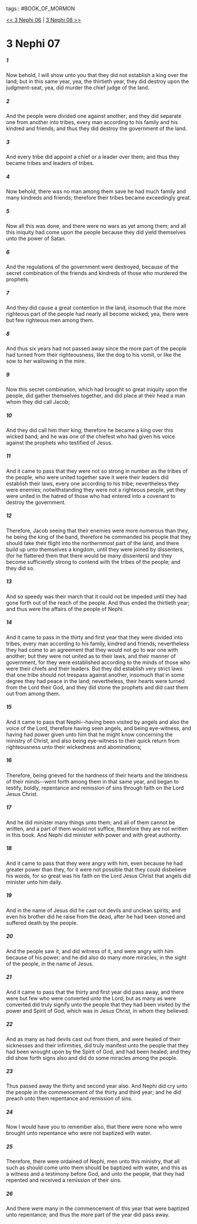 tags:: #BOOK_OF_MORMON

[<< 3 Nephi 06](BOOK_OF_MORMON/11_3_Nephi/3_Nephi_06.md) | [3 Nephi 08 >>](BOOK_OF_MORMON/11_3_Nephi/3_Nephi_08.md)

# 3 Nephi 07

##### 1

Now behold, I will show unto you that they did not establish a king over the land; but in this same year, yea, the thirtieth year, they did destroy upon the judgment-seat, yea, did murder the chief judge of the land.

##### 2

And the people were divided one against another; and they did separate one from another into tribes, every man according to his family and his kindred and friends; and thus they did destroy the government of the land.

##### 3

And every tribe did appoint a chief or a leader over them; and thus they became tribes and leaders of tribes.

##### 4

Now behold, there was no man among them save he had much family and many kindreds and friends; therefore their tribes became exceedingly great.

##### 5

Now all this was done, and there were no wars as yet among them; and all this iniquity had come upon the people because they did yield themselves unto the power of Satan.

##### 6

And the regulations of the government were destroyed, because of the secret combination of the friends and kindreds of those who murdered the prophets.

##### 7

And they did cause a great contention in the land, insomuch that the more righteous part of the people had nearly all become wicked; yea, there were but few righteous men among them.

##### 8

And thus six years had not passed away since the more part of the people had turned from their righteousness, like the dog to his vomit, or like the sow to her wallowing in the mire.

##### 9

Now this secret combination, which had brought so great iniquity upon the people, did gather themselves together, and did place at their head a man whom they did call Jacob;

##### 10

And they did call him their king; therefore he became a king over this wicked band; and he was one of the chiefest who had given his voice against the prophets who testified of Jesus.

##### 11

And it came to pass that they were not so strong in number as the tribes of the people, who were united together save it were their leaders did establish their laws, every one according to his tribe; nevertheless they were enemies; notwithstanding they were not a righteous people, yet they were united in the hatred of those who had entered into a covenant to destroy the government.

##### 12

Therefore, Jacob seeing that their enemies were more numerous than they, he being the king of the band, therefore he commanded his people that they should take their flight into the northernmost part of the land, and there build up unto themselves a kingdom, until they were joined by dissenters, (for he flattered them that there would be many dissenters) and they become sufficiently strong to contend with the tribes of the people; and they did so.

##### 13

And so speedy was their march that it could not be impeded until they had gone forth out of the reach of the people. And thus ended the thirtieth year; and thus were the affairs of the people of Nephi.

##### 14

And it came to pass in the thirty and first year that they were divided into tribes, every man according to his family, kindred and friends; nevertheless they had come to an agreement that they would not go to war one with another; but they were not united as to their laws, and their manner of government, for they were established according to the minds of those who were their chiefs and their leaders. But they did establish very strict laws that one tribe should not trespass against another, insomuch that in some degree they had peace in the land; nevertheless, their hearts were turned from the Lord their God, and they did stone the prophets and did cast them out from among them.

##### 15

And it came to pass that Nephi--having been visited by angels and also the voice of the Lord, therefore having seen angels, and being eye-witness, and having had power given unto him that he might know concerning the ministry of Christ, and also being eye-witness to their quick return from righteousness unto their wickedness and abominations;

##### 16

Therefore, being grieved for the hardness of their hearts and the blindness of their minds--went forth among them in that same year, and began to testify, boldly, repentance and remission of sins through faith on the Lord Jesus Christ.

##### 17

And he did minister many things unto them; and all of them cannot be written, and a part of them would not suffice, therefore they are not written in this book. And Nephi did minister with power and with great authority.

##### 18

And it came to pass that they were angry with him, even because he had greater power than they, for it were not possible that they could disbelieve his words, for so great was his faith on the Lord Jesus Christ that angels did minister unto him daily.

##### 19

And in the name of Jesus did he cast out devils and unclean spirits; and even his brother did he raise from the dead, after he had been stoned and suffered death by the people.

##### 20

And the people saw it, and did witness of it, and were angry with him because of his power; and he did also do many more miracles, in the sight of the people, in the name of Jesus.

##### 21

And it came to pass that the thirty and first year did pass away, and there were but few who were converted unto the Lord; but as many as were converted did truly signify unto the people that they had been visited by the power and Spirit of God, which was in Jesus Christ, in whom they believed.

##### 22

And as many as had devils cast out from them, and were healed of their sicknesses and their infirmities, did truly manifest unto the people that they had been wrought upon by the Spirit of God, and had been healed; and they did show forth signs also and did do some miracles among the people.

##### 23

Thus passed away the thirty and second year also. And Nephi did cry unto the people in the commencement of the thirty and third year; and he did preach unto them repentance and remission of sins.

##### 24

Now I would have you to remember also, that there were none who were brought unto repentance who were not baptized with water.

##### 25

Therefore, there were ordained of Nephi, men unto this ministry, that all such as should come unto them should be baptized with water, and this as a witness and a testimony before God, and unto the people, that they had repented and received a remission of their sins.

##### 26

And there were many in the commencement of this year that were baptized unto repentance; and thus the more part of the year did pass away.
